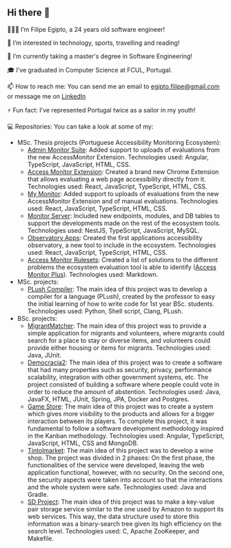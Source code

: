 ## Hi there 👋

👨🏼‍💻 I’m Filipe Egipto, a 24 years old software engineer!

👀 I’m interested in technology, sports, travelling and reading!

🌱 I’m currently taking a master's degree in Software Engineering!

🎓 I’ve graduated in Computer Science at FCUL, Portugal.

📫 How to reach me: You can send me an email to egipto.filipe@gmail.com or message me on [LinkedIn](https://linkedin.com/in/filipe-egipto)

⚡ Fun fact: I've represented Portugal twice as a sailor in my youth!

💻 Repositories: You can take a look at some of my:
- MSc. Thesis projects (Portuguese Accessibility Monitoring Ecosystem):
  - [Admin Monitor Suite](https://github.com/Filipeegipto/admin-monitor-suite/tree/develop): Added support to uploads of evaluations from the new AccessMonitor Extension. Technologies used: Angular, TypeScript, JavaScript, HTML, CSS.
  - [Access Monitor Extension](https://github.com/Filipeegipto/accessmonitor-ce): Created a brand new Chrome Extension that allows evaluating a web page accessibility directly from it. Technologies used: React, JavaScript, TypeScript, HTML, CSS.
  - [My Monitor](https://github.com/Filipeegipto/MyMonitor/tree/develop-react): Added support to uploads of evaluations from the new AccessMonitor Extension and of manual evaluations. Technologies used: React, JavaScript, TypeScript, HTML, CSS.
  - [Monitor Server](https://github.com/Filipeegipto/monitor-server/tree/develop): Included new endpoints, modules, and DB tables to support the developments made on the rest of the ecosystem tools. Technologies used: NestJS, TypeScript, JavaScript, MySQL.
  - [Observatory Apps](https://github.com/Filipeegipto/observatory-apps/tree/develop): Created the first applications accessibility observatory, a new tool to include in the ecosystem. Technologies used: React, JavaScript, TypeScript, HTML, CSS.
  - [Access Monitor Rulesets](https://github.com/Filipeegipto/accessmonitor-rulesets): Created a list of solutions to the different problems the ecosystem evaluation tool is able to identify ([Access Monitor Plus](https://accessmonitor.acessibilidade.gov.pt)). Technologies used: Markdown.
- MSc. projects:
  - [PLush Compiler](https://github.com/Filipeegipto/PLush_Compiler): The main idea of this project was to develop a compiler for a language (PLush), created by the professor to easy the initial learning of how to write code for 1st year BSc. students. Technologies used: Python, Shell script, Clang, PLush.
- BSc. projects:
  - [MigrantMatcher](https://github.com/Filipeegipto/MigrantMatcher): The main idea of this project was to provide a simple application for migrants and volunteers, where migrants could search for a place to stay or diverse items, and volunteers could provide either housing or items for migrants. Technologies used: Java, JUnit.
  - [Democracia2](https://github.com/Filipeegipto/CSS-Project_Democracia2): The main idea of this project was to create a software that had many properties such as security, privacy, performance scalability, integration with other government systems, etc. The project consisted of building a software where people could vote in order to reduce the amount of abstention. Technologies used: Java, JavaFX, HTML, JUnit, Spring, JPA, Docker and Postgres.
  - [Game Store](https://github.com/Filipeegipto/PSI-Project_Game-Store): The main idea of this project was to create a system which gives more visibility to the products and allows for a bigger interaction between its players. To complete this project, it was fundamental to follow a software development methodology inspired in the Kanban methodology. Technologies used: Angular, TypeScript, JavaScript, HTML, CSS and MongoDB.
  - [Tintolmarket](https://github.com/Filipeegipto/SC-Project_Tintolmarket): The main idea of this project was to develop a wine shop. The project was divided in 2 phases: On the first phase, the functionalities of the service were developed, leaving the web application functional, however, with no security. On the second one, the security aspects were taken into account so that the interactions and the whole system were safe. Technologies used: Java and Gradle.
  - [SD Project](https://github.com/Filipeegipto/SD-Project): The main idea of this project was to make a key-value pair storage service similar to the one used by Amazon to support its web services. This way, the data structure used to store this information was a binary-search tree given its high efficiency on the search level. Technologies used: C, Apache ZooKeeper, and Makefile.

<!--
**Filipeegipto/Filipeegipto** is a ✨ _special_ ✨ repository because its `README.md` (this file) appears on your GitHub profile.

Here are some ideas to get you started:

- 🔭 I’m currently working on ...
- 🌱 I’m currently learning ...
- 👯 I’m looking to collaborate on ...
- 🤔 I’m looking for help with ...
- 💬 Ask me about ...
- 📫 How to reach me: ...
- 😄 Pronouns: ...
- ⚡ Fun fact: ...
-->
